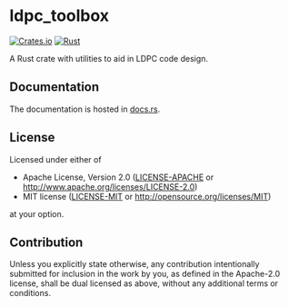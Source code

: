 # ldpc_toolbox

[![Crates.io][crates-badge]][crates-url]
[![Rust](https://github.com/daniestevez/ldpc-toolbox/actions/workflows/rust.yml/badge.svg)](https://github.com/daniestevez/ldpc-toolbox/actions/workflows/rust.yml)

[crates-badge]: https://img.shields.io/crates/v/ldpc-toolbox.svg
[crates-url]: https://crates.io/crates/ldpc-toolbox

A Rust crate with utilities to aid in LDPC code design.

## Documentation

The documentation is hosted in [docs.rs](https://docs.rs/ldpc-toolbox/).

## License

Licensed under either of

 * Apache License, Version 2.0
   ([LICENSE-APACHE](LICENSE-APACHE) or http://www.apache.org/licenses/LICENSE-2.0)
 * MIT license
   ([LICENSE-MIT](LICENSE-MIT) or http://opensource.org/licenses/MIT)

at your option.

## Contribution

Unless you explicitly state otherwise, any contribution intentionally submitted
for inclusion in the work by you, as defined in the Apache-2.0 license, shall be
dual licensed as above, without any additional terms or conditions.
